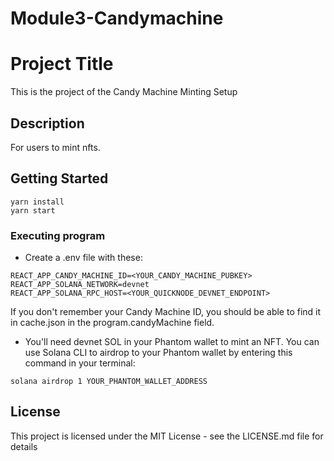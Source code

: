 # Module3-Candymachine

# Project Title

This is the project of the Candy Machine Minting Setup

## Description

For users to mint nfts.

## Getting Started

```
yarn install
yarn start
```


### Executing program
- Create a .env file with these:
```
REACT_APP_CANDY_MACHINE_ID=<YOUR_CANDY_MACHINE_PUBKEY>
REACT_APP_SOLANA_NETWORK=devnet
REACT_APP_SOLANA_RPC_HOST=<YOUR_QUICKNODE_DEVNET_ENDPOINT>
```
If you don't remember your Candy Machine ID, you should be able to find it in cache.json in the program.candyMachine field. 

- You'll need devnet SOL in your Phantom wallet to mint an NFT. You can use Solana CLI to airdrop to your Phantom wallet by entering this command in your terminal: 
```
solana airdrop 1 YOUR_PHANTOM_WALLET_ADDRESS
```


## License

This project is licensed under the MIT License - see the LICENSE.md file for details

